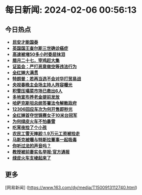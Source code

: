
# 每日新闻: 2024-02-06 00:56:13
## 今日热点

- **[民安才能国泰](https://www.163.com/search?keyword=%E6%B0%91%E5%AE%89%E6%89%8D%E8%83%BD%E5%9B%BD%E6%B3%B0)**
- **[英国国王查尔斯三世确诊癌症](https://www.163.com/search?keyword=%E8%8B%B1%E5%9B%BD%E5%9B%BD%E7%8E%8B%E6%9F%A5%E5%B0%94%E6%96%AF%E4%B8%89%E4%B8%96%E7%A1%AE%E8%AF%8A%E7%99%8C%E7%97%87)**
- **[高速被堵50多小时委屈抹泪](https://www.163.com/search?keyword=%E9%AB%98%E9%80%9F%E8%A2%AB%E5%A0%B550%E5%A4%9A%E5%B0%8F%E6%97%B6%E5%A7%94%E5%B1%88%E6%8A%B9%E6%B3%AA)**
- **[腊月二十七，宰鸡赶大集](https://www.163.com/search?keyword=%E8%85%8A%E6%9C%88%E4%BA%8C%E5%8D%81%E4%B8%83%EF%BC%8C%E5%AE%B0%E9%B8%A1%E8%B5%B6%E5%A4%A7%E9%9B%86)**
- **[证监会：严打恶意做空等违法行为](https://www.163.com/search?keyword=%E8%AF%81%E7%9B%91%E4%BC%9A%EF%BC%9A%E4%B8%A5%E6%89%93%E6%81%B6%E6%84%8F%E5%81%9A%E7%A9%BA%E7%AD%89%E8%BF%9D%E6%B3%95%E8%A1%8C%E4%B8%BA)**
- **[全红婵大满贯](https://www.163.com/search?keyword=%E5%85%A8%E7%BA%A2%E5%A9%B5%E5%A4%A7%E6%BB%A1%E8%B4%AF)**
- **[特朗普：若再当选不会对华打贸易战](https://www.163.com/search?keyword=%E7%89%B9%E6%9C%97%E6%99%AE%EF%BC%9A%E8%8B%A5%E5%86%8D%E5%BD%93%E9%80%89%E4%B8%8D%E4%BC%9A%E5%AF%B9%E5%8D%8E%E6%89%93%E8%B4%B8%E6%98%93%E6%88%98)**
- **[央视春晚主会场主持人阵容曝光](https://www.163.com/search?keyword=%E5%A4%AE%E8%A7%86%E6%98%A5%E6%99%9A%E4%B8%BB%E4%BC%9A%E5%9C%BA%E4%B8%BB%E6%8C%81%E4%BA%BA%E9%98%B5%E5%AE%B9%E6%9B%9D%E5%85%89)**
- **[积雪压塌菜市场已救出6人](https://www.163.com/search?keyword=%E7%A7%AF%E9%9B%AA%E5%8E%8B%E5%A1%8C%E8%8F%9C%E5%B8%82%E5%9C%BA%E5%B7%B2%E6%95%91%E5%87%BA6%E4%BA%BA)**
- **[多地宣布养老金提前发放](https://www.163.com/search?keyword=%E5%A4%9A%E5%9C%B0%E5%AE%A3%E5%B8%83%E5%85%BB%E8%80%81%E9%87%91%E6%8F%90%E5%89%8D%E5%8F%91%E6%94%BE)**
- **[哈萨克斯坦总统签署法令解散政府](https://www.163.com/search?keyword=%E5%93%88%E8%90%A8%E5%85%8B%E6%96%AF%E5%9D%A6%E6%80%BB%E7%BB%9F%E7%AD%BE%E7%BD%B2%E6%B3%95%E4%BB%A4%E8%A7%A3%E6%95%A3%E6%94%BF%E5%BA%9C)**
- **[12306回应车次为何开售即秒光](https://www.163.com/search?keyword=12306%E5%9B%9E%E5%BA%94%E8%BD%A6%E6%AC%A1%E4%B8%BA%E4%BD%95%E5%BC%80%E5%94%AE%E5%8D%B3%E7%A7%92%E5%85%89)**
- **[全红婵首夺世锦赛女子10米台冠军](https://www.163.com/search?keyword=%E5%85%A8%E7%BA%A2%E5%A9%B5%E9%A6%96%E5%A4%BA%E4%B8%96%E9%94%A6%E8%B5%9B%E5%A5%B3%E5%AD%9010%E7%B1%B3%E5%8F%B0%E5%86%A0%E5%86%9B)**
- **[为何绿皮火车不怕暴雪](https://www.163.com/search?keyword=%E4%B8%BA%E4%BD%95%E7%BB%BF%E7%9A%AE%E7%81%AB%E8%BD%A6%E4%B8%8D%E6%80%95%E6%9A%B4%E9%9B%AA)**
- **[吃宵夜捡了个小孩](https://www.163.com/search?keyword=%E5%90%83%E5%AE%B5%E5%A4%9C%E6%8D%A1%E4%BA%86%E4%B8%AA%E5%B0%8F%E5%AD%A9)**
- **[农民工雪天摔跤:1.9万元工资被捡走](https://www.163.com/search?keyword=%E5%86%9C%E6%B0%91%E5%B7%A5%E9%9B%AA%E5%A4%A9%E6%91%94%E8%B7%A4+1.9%E4%B8%87%E5%85%83%E5%B7%A5%E8%B5%84%E8%A2%AB%E6%8D%A1%E8%B5%B0)**
- **[马斯克被曝与特斯拉董事一起吸毒](https://www.163.com/search?keyword=%E9%A9%AC%E6%96%AF%E5%85%8B%E8%A2%AB%E6%9B%9D%E4%B8%8E%E7%89%B9%E6%96%AF%E6%8B%89%E8%91%A3%E4%BA%8B%E4%B8%80%E8%B5%B7%E5%90%B8%E6%AF%92)**
- **[你听过龙的声音吗？](https://www.163.com/search?keyword=%E4%BD%A0%E5%90%AC%E8%BF%87%E9%BE%99%E7%9A%84%E5%A3%B0%E9%9F%B3%E5%90%97%EF%BC%9F)**
- **[教授被前妻实名举报:官方通报](https://www.163.com/search?keyword=%E6%95%99%E6%8E%88%E8%A2%AB%E5%89%8D%E5%A6%BB%E5%AE%9E%E5%90%8D%E4%B8%BE%E6%8A%A5+%E5%AE%98%E6%96%B9%E9%80%9A%E6%8A%A5)**
- **[绿皮火车支棱起来了](https://www.163.com/search?keyword=%E7%BB%BF%E7%9A%AE%E7%81%AB%E8%BD%A6%E6%94%AF%E6%A3%B1%E8%B5%B7%E6%9D%A5%E4%BA%86)**

## 更多
[网易新闻] (https://www.163.com/dy/media/T1500913112740.html)
